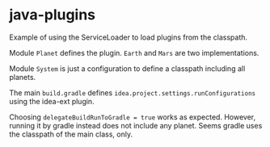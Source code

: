 # java-plugins
Example of using the ServiceLoader to load plugins from the classpath.

Module `Planet` defines the plugin. `Earth` and `Mars` are two implementations.

Module `System` is just a configuration to define a classpath including all planets.

The main `build.gradle` defines `idea.project.settings.runConfigurations` using the idea-ext plugin.

Choosing `delegateBuildRunToGradle = true` works as expected. However, running it by gradle instead does not include any planet.
Seems gradle uses the classpath of the main class, only.




